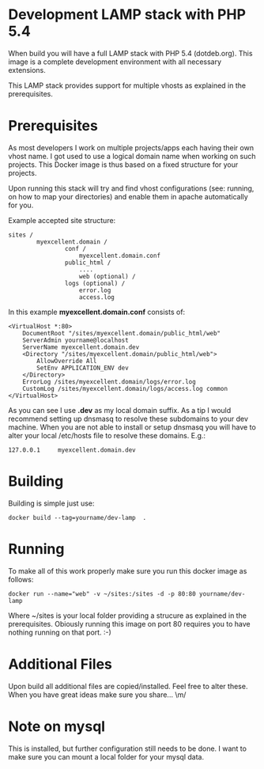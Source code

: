 # Development LAMP stack with PHP 5.4 #

When build you will have a full LAMP stack with PHP 5.4 (dotdeb.org). This image is a complete development environment with all necessary extensions.

This LAMP stack provides support for multiple vhosts as explained in the prerequisites.

# Prerequisites #

As most developers I work on multiple projects/apps each having their own vhost name. I got used to use a logical domain name when working on such projects. This Docker image is thus based on a fixed structure for your projects.

Upon running this stack will try and find vhost configurations (see: running, on how to map your directories) and enable them in apache automatically for you. 

Example accepted site structure:
    
    sites /
            myexcellent.domain /
                    conf /
                        myexcellent.domain.conf
                    public_html /
                        ....
                        web (optional) /
                    logs (optional) /
                        error.log
                        access.log

In this example __myexcellent.domain.conf__ consists of:

    <VirtualHost *:80>
        DocumentRoot "/sites/myexcellent.domain/public_html/web"
        ServerAdmin yourname@localhost
        ServerName myexcellent.domain.dev
        <Directory "/sites/myexcellent.domain/public_html/web">
            AllowOverride All
            SetEnv APPLICATION_ENV dev
        </Directory>
        ErrorLog /sites/myexcellent.domain/logs/error.log
        CustomLog /sites/myexcellent.domain/logs/access.log common
    </VirtualHost>

As you can see I use __.dev__ as my local domain suffix. As a tip I would recommend setting up dnsmasq to resolve these subdomains to your dev machine. When you are not able to install or setup dnsmasq you will have to alter your local /etc/hosts file to resolve these domains. E.g.:

    127.0.0.1     myexcellent.domain.dev

# Building #

Building is simple just use:
    
    docker build --tag=yourname/dev-lamp  .

# Running #

To make all of this work properly make sure you run this docker image as follows:

    docker run --name="web" -v ~/sites:/sites -d -p 80:80 yourname/dev-lamp

Where ~/sites is your local folder providing a strucure as explained in the prerequisites. Obiously running this image on port 80 requires you to have nothing running on that port. :-)

# Additional Files #

Upon build all additional files are copied/installed. Feel free to alter these. When you have great ideas make sure you share... \m/

# Note on mysql #

This is installed, but further configuration still needs to be done. I want to make sure you can mount a local folder for your mysql data.